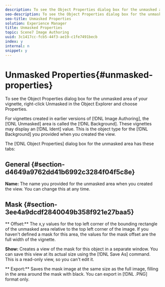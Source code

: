 ```yaml
---
description: To see the Object Properties dialog box for the unmasked area of your vignette, right-click Unmasked in the Object Explorer and choose Properties.
seo-description: To see the Object Properties dialog box for the unmasked area of your vignette, right-click Unmasked in the Object Explorer and choose Properties.
seo-title: Unmasked Properties
solution: Experience Manager
title: Unmasked Properties
topic: Scene7 Image Authoring
uuid: 3c1417cc-fcb5-44f3-ae19-c1fe7491becb
index: y
internal: n
snippet: y
---
```


# Unmasked Properties{#unmasked-properties}

To see the Object Properties dialog box for the unmasked area of your vignette, right-click Unmasked in the Object Explorer and choose Properties.

For vignettes created in earlier versions of [!DNL Image Authoring], the [!DNL Unmasked] area is called the [!DNL Background]. These vignettes may display an [!DNL Ident] value. This is the object type for the [!DNL Background] you provided when you created the view.

The [!DNL Object Properties] dialog box for the unmasked area has these tabs:

## General {#section-d4649a9762dd41b6992c3284f04f5c8e}

**Name:** The name you provided for the unmasked area when you created the view. You can change this at any time.

## Mask {#section-3ee4a9dcdf2840049b358f921e27baa5}

** Offset:** The x,y values for the top left corner of the bounding rectangle of the unmasked area relative to the top left corner of the image. If you haven't defined a mask for this area, the values for the mask offset are the full width of the vignette.

**Show:** Creates a view of the mask for this object in a separate window. You can save this view at its actual size using the [!DNL Save As] command. This is a read-only view, so you can't edit it.

** Export:** Saves the mask image at the same size as the full image, filling in the area around the mask with black. You can export in [!DNL .PNG] format only. 
